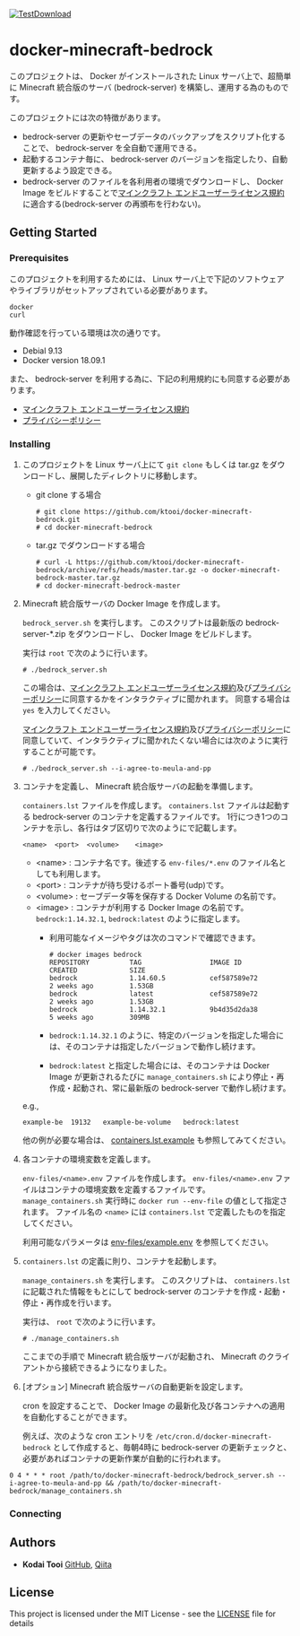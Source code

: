 [![TestDownload](https://github.com/ktooi/docker-minecraft-bedrock/workflows/TestDownload/badge.svg)](https://github.com/ktooi/docker-minecraft-bedrock/actions?query=workflow%3ATestDownload+branch%3Amain)

# docker-minecraft-bedrock

このプロジェクトは、 Docker がインストールされた Linux サーバ上で、超簡単に Minecraft 統合版のサーバ (bedrock-server) を構築し、運用する為のものです。

このプロジェクトには次の特徴があります。

*   bedrock-server の更新やセーブデータのバックアップをスクリプト化することで、 bedrock-server を全自動で運用できる。
*   起動するコンテナ毎に、 bedrock-server のバージョンを指定したり、自動更新するよう設定できる。
*   bedrock-server のファイルを各利用者の環境でダウンロードし、 Docker Image をビルドすることで[マインクラフト エンドユーザーライセンス規約](https://account.mojang.com/terms)に適合する(bedrock-server の再頒布を行わない)。

## Getting Started

### Prerequisites

このプロジェクトを利用するためには、 Linux サーバ上で下記のソフトウェアやライブラリがセットアップされている必要があります。

```
docker
curl
```

動作確認を行っている環境は次の通りです。

*   Debial 9.13
*   Docker version 18.09.1

また、 bedrock-server を利用する為に、下記の利用規約にも同意する必要があります。

*   [マインクラフト エンドユーザーライセンス規約](https://account.mojang.com/terms)
*   [プライバシーポリシー](https://privacy.microsoft.com/ja-jp/privacystatement)

### Installing

1.  このプロジェクトを Linux サーバ上にて `git clone` もしくは tar.gz をダウンロードし、展開したディレクトリに移動します。
    *   git clone する場合

        ```shell-session
        # git clone https://github.com/ktooi/docker-minecraft-bedrock.git
        # cd docker-minecraft-bedrock
        ```

    *   tar.gz でダウンロードする場合

        ```shell-session
        # curl -L https://github.com/ktooi/docker-minecraft-bedrock/archive/refs/heads/master.tar.gz -o docker-minecraft-bedrock-master.tar.gz
        # cd docker-minecraft-bedrock-master
        ```

2.  Minecraft 統合版サーバの Docker Image を作成します。

    `bedrock_server.sh` を実行します。
    このスクリプトは最新版の bedrock-server-*.zip をダウンロードし、 Docker Image をビルドします。

    実行は `root` で次のように行います。

    ```shell-session
    # ./bedrock_server.sh
    ```

    この場合は、[マインクラフト エンドユーザーライセンス規約](https://account.mojang.com/terms)及び[プライバシーポリシー](https://privacy.microsoft.com/ja-jp/privacystatement)に同意するかをインタラクティブに聞かれます。
    同意する場合は `yes` を入力してください。

    [マインクラフト エンドユーザーライセンス規約](https://account.mojang.com/terms)及び[プライバシーポリシー](https://privacy.microsoft.com/ja-jp/privacystatement)に同意していて、インタラクティブに聞かれたくない場合には次のように実行することが可能です。

    ```shell-session
    # ./bedrock_server.sh --i-agree-to-meula-and-pp
    ```
3.  コンテナを定義し、 Minecraft 統合版サーバの起動を準備します。

    `containers.lst` ファイルを作成します。
    `containers.lst` ファイルは起動する bedrock-server のコンテナを定義するファイルです。
    1行につき1つのコンテナを示し、各行はタブ区切りで次のようにで記載します。

    ```
    <name>	<port>	<volume>	<image>
    ```

    *   &lt;name&gt; : コンテナ名です。後述する `env-files/*.env` のファイル名としても利用します。
    *   &lt;port&gt; : コンテナが待ち受けるポート番号(udp)です。
    *   &lt;volume&gt; : セーブデータ等を保存する Docker Volume の名前です。
    *   &lt;image&gt; : コンテナが利用する Docker Image の名前です。 `bedrock:1.14.32.1`, `bedrock:latest` のように指定します。
        *   利用可能なイメージやタグは次のコマンドで確認できます。

            ```shell-session
            # docker images bedrock
            REPOSITORY          TAG                 IMAGE ID            CREATED             SIZE
            bedrock             1.14.60.5           cef587589e72        2 weeks ago         1.53GB
            bedrock             latest              cef587589e72        2 weeks ago         1.53GB
            bedrock             1.14.32.1           9b4d35d2da38        5 weeks ago         309MB
            ```
        *   `bedrock:1.14.32.1` のように、特定のバージョンを指定した場合には、そのコンテナは指定したバージョンで動作し続けます。
        *   `bedrock:latest` と指定した場合には、そのコンテナは Docker Image が更新されるたびに `manage_containers.sh` により停止・再作成・起動され、常に最新版の bedrock-server で動作し続けます。

    e.g.,

    ```
    example-be	19132	example-be-volume	bedrock:latest
    ```
    他の例が必要な場合は、 [containers.lst.example](containers.lst.example) も参照してみてください。
4.  各コンテナの環境変数を定義します。

    `env-files/<name>.env` ファイルを作成します。
    `env-files/<name>.env` ファイルはコンテナの環境変数を定義するファイルです。
    `manage_containers.sh` 実行時に `docker run --env-file` の値として指定されます。
    ファイル名の `<name>` には `containers.lst` で定義したものを指定してください。

    利用可能なパラメータは [env-files/example.env](env-files/example.env) を参照してください。
5.  `containers.lst` の定義に則り、コンテナを起動します。

    `manage_containers.sh` を実行します。
    このスクリプトは、 `containers.lst` に記載された情報をもとにして bedrock-server のコンテナを作成・起動・停止・再作成を行います。

    実行は、 `root` で次のように行います。

    ```shell-session
    # ./manage_containers.sh
    ```
    ここまでの手順で Minecraft 統合版サーバが起動され、 Minecraft のクライアントから接続できるようになりました。
6.  [オプション] Minecraft 統合版サーバの自動更新を設定します。

    cron を設定することで、 Docker Image の最新化及び各コンテナへの適用を自動化することができます。

    例えば、次のような cron エントリを `/etc/cron.d/docker-minecraft-bedrock` として作成すると、毎朝4時に bedrock-server の更新チェックと、必要があればコンテナの更新作業が自動的に行われます。

   ```
   0 4 * * * root /path/to/docker-minecraft-bedrock/bedrock_server.sh --i-agree-to-meula-and-pp && /path/to/docker-minecraft-bedrock/manage_containers.sh
   ```

### Connecting

## Authors

*   **Kodai Tooi** [GitHub](https://github.com/ktooi), [Qiita](https://qiita.com/ktooi)

## License

This project is licensed under the MIT License - see the [LICENSE](LICENSE) file for details

